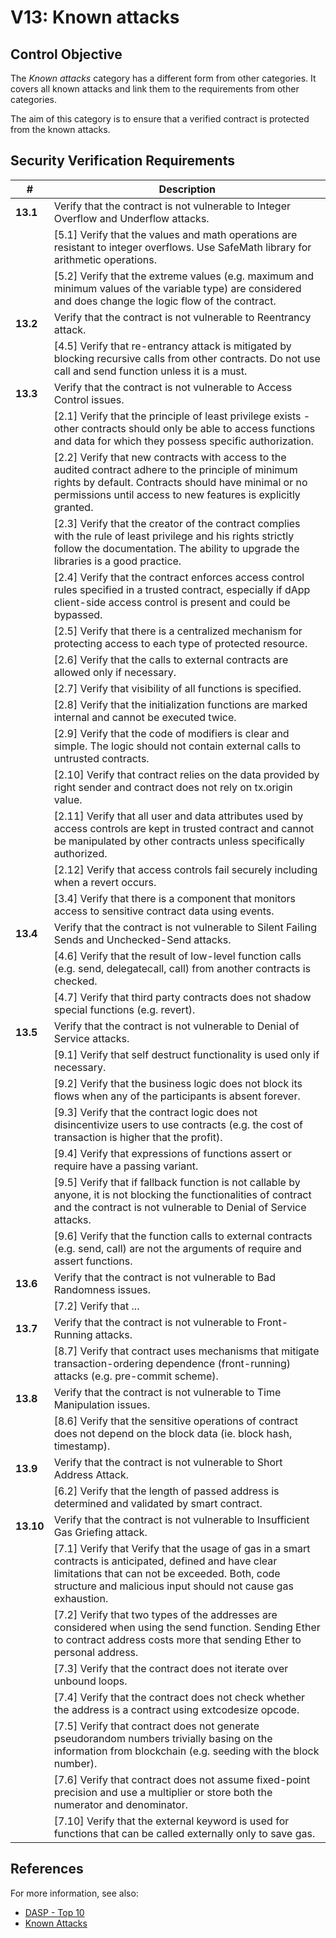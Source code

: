 # V13: Known attacks

## Control Objective

The _Known attacks_ category has a different form from other categories. It covers all known attacks and link them to the requirements from other categories.

The aim of this category is to ensure that a verified contract is protected from the known attacks.

## Security Verification Requirements

| # | Description | 
| --- | --- |
| **13.1** | Verify that the contract is not vulnerable to Integer Overflow and Underflow attacks.
|     | [5.1] Verify that the values and math operations are resistant to integer overflows. Use SafeMath library for arithmetic operations. |
|     | [5.2] Verify that the extreme values (e.g. maximum and minimum values of the variable type) are considered and does change the logic flow of the contract. |
| **13.2** | Verify that the contract is not vulnerable to Reentrancy attack.
|     | [4.5] Verify that re-entrancy attack is mitigated by blocking recursive calls from other contracts. Do not use call and send function unless it is a must. |
| **13.3** | Verify that the contract is not vulnerable to Access Control issues.
|     | [2.1] Verify that the principle of least privilege exists - other contracts should only be able to access functions and data for which they possess specific authorization. |
|     | [2.2] Verify that new contracts with access to the audited contract adhere to the principle of minimum rights by default. Contracts should have minimal or no permissions until access to new features is explicitly granted. |
|     | [2.3] Verify that the creator of the contract complies with the rule of least privilege and his rights strictly follow the documentation. The ability to upgrade the libraries is a good practice. |
|     | [2.4] Verify that the contract enforces access control rules specified in a trusted contract, especially if dApp client-side access control is present and could be bypassed. |
|     | [2.5] Verify that there is a centralized mechanism for protecting access to each type of protected resource. |
|     | [2.6] Verify that the calls to external contracts are allowed only if necessary. |
|     | [2.7] Verify that visibility of all functions is specified. |
|     | [2.8] Verify that the initialization functions are marked internal and cannot be executed twice. |
|     | [2.9] Verify that the code of modifiers is clear and simple. The logic should not contain external calls to untrusted contracts. |
|     | [2.10] Verify that contract relies on the data provided by right sender and contract does not rely on tx.origin value. |
|     | [2.11] Verify that all user and data attributes used by access controls are kept in trusted contract and cannot be manipulated by other contracts unless specifically authorized. |
|     | [2.12] Verify that access controls fail securely including when a revert occurs. |
|     | [3.4] Verify that there is a component that monitors access to sensitive contract data using events. |
| **13.4** | Verify that the contract is not vulnerable to Silent Failing Sends and Unchecked-Send attacks.
|     | [4.6] Verify that the result of low-level function calls (e.g. send, delegatecall, call) from another contracts is checked. |
|     | [4.7] Verify that third party contracts does not shadow special functions (e.g. revert). |
| **13.5** | Verify that the contract is not vulnerable to Denial of Service attacks.
|     | [9.1] Verify that self destruct functionality is used only if necessary. |
|     | [9.2] Verify that the business logic does not block its flows when any of the participants is absent forever. |
|     | [9.3] Verify that the contract logic does not disincentivize users to use contracts (e.g. the cost of transaction is higher that the profit). |
|     | [9.4] Verify that expressions of functions assert or require have a passing variant. |
|     | [9.5] Verify that if fallback function is not callable by anyone, it is not blocking the functionalities of contract and the contract is not vulnerable to Denial of Service attacks. |
|     | [9.6] Verify that the function calls to external contracts (e.g. send, call) are not the arguments of require and assert functions. |
| **13.6** | Verify that the contract is not vulnerable to Bad Randomness issues.
|     | [7.2] Verify that ... |
| **13.7** | Verify that the contract is not vulnerable to Front-Running attacks.
|     | [8.7] Verify that contract uses mechanisms that mitigate transaction-ordering dependence (front-running) attacks (e.g. pre-commit scheme). |
| **13.8** | Verify that the contract is not vulnerable to Time Manipulation issues.
|     | [8.6] Verify that the sensitive operations of contract does not depend on the block data (ie. block hash, timestamp). |
| **13.9** | Verify that the contract is not vulnerable to Short Address Attack.
|     | [6.2] 	Verify that the length of passed address is determined and validated by smart contract. |
| **13.10** | Verify that the contract is not vulnerable to Insufficient Gas Griefing attack.
|     | [7.1] Verify that Verify that the usage of gas in a smart contracts is anticipated, defined and have clear limitations that can not be exceeded. Both, code structure and malicious input should not cause gas exhaustion. |
|     | [7.2] Verify that two types of the addresses are considered when using the send function. Sending Ether to contract address costs more that sending Ether to personal address. |
|     | [7.3] Verify that the contract does not iterate over unbound loops. |
|     | [7.4] Verify that the contract does not check whether the address is a contract using extcodesize opcode. |
|     | [7.5] Verify that contract does not generate pseudorandom numbers trivially basing on the information from blockchain (e.g. seeding with the block number). |
|     | [7.6] Verify that contract does not assume fixed-point precision and use a multiplier or store both the numerator and denominator. |
|     | [7.10] Verify that the external keyword is used for functions that can be called externally only to save gas. |

## References

For more information, see also:

* [DASP - Top 10](https://dasp.co/)
* [Known Attacks](https://consensys.github.io/smart-contract-best-practices/known_attacks/)
